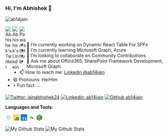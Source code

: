 ### Hi, I'm Abhishek 👋

<p align="left"> <img src="https://komarev.com/ghpvc/?username=ab14jain&label=Views&color=green&style=plastic" alt="ab14jain" /> </p>

<a href="https://twitter.com/jainabhishek24" target="_blank">
  <img align="left" alt="Abhishek's Twitter" width="22px" src="https://cdn.jsdelivr.net/npm/simple-icons@v3/icons/twitter.svg" />
</a>
<a href="https://linkedin.com/in/ab14jain" target="_blank">
  <img align="left" alt="Abhishek's Linkdein" width="22px" src="https://cdn.jsdelivr.net/npm/simple-icons@v3/icons/linkedin.svg" />
</a>
<a href="https://github.com/ab14jain" target="_blank">
  <img align="left" alt="Pawan's Github" width="22px" src="https://cdn.jsdelivr.net/npm/simple-icons@v3/icons/github.svg" />
</a>


<br/>
<br/>

- 🔭 I’m currently working on Dynamic React Table For SPFx
- 🌱 I’m currently learning Microsoft Graph, Azure
- 👯 I’m looking to collaborate on Community Contributions
- 💬 Ask me about Office365, SharePoint Framework Development, Microsoft Graph
- 📫 How to reach me: [Linkedin @ab14jain](www.linkedin.com/in/ab14jain)
- 😄 Pronouns: He/Him
- ⚡ Fun fact: ...

[![Twitter: jainabhishek24](https://img.shields.io/twitter/follow/jainabhishek24?style=social)](https://twitter.com/jainabhishek24)
[![Linkedin: ab14jain](https://img.shields.io/badge/-ab14jain-blue?style=flat-square&logo=Linkedin&logoColor=white&link=https://www.linkedin.com/in/ab14jain/)](https://www.linkedin.com/in/ab14jain/)
[![GitHub ab14jain](https://img.shields.io/github/followers/ab14jain?label=follow&style=social)](https://github.com/ab14jain)

**Languages and Tools:**  

<code><img height="20" src="https://raw.githubusercontent.com/github/explore/80688e429a7d4ef2fca1e82350fe8e3517d3494d/topics/react/react.png"></code>
<code><img height="20" src="https://raw.githubusercontent.com/github/explore/80688e429a7d4ef2fca1e82350fe8e3517d3494d/topics/javascript/javascript.png"></code>
<code><img height="20" src="https://raw.githubusercontent.com/github/explore/80688e429a7d4ef2fca1e82350fe8e3517d3494d/topics/typescript/typescript.png"></code>
<code><img height="20" src="https://raw.githubusercontent.com/github/explore/80688e429a7d4ef2fca1e82350fe8e3517d3494d/topics/azure/azure.png"></code>
<code><img height="20" src="https://raw.githubusercontent.com/github/explore/80688e429a7d4ef2fca1e82350fe8e3517d3494d/topics/nodejs/nodejs.png"></code>  


![My Github Stats](https://github-readme-stats.vercel.app/api/top-langs/?username=ab14jain&hide_langs_below=1&show_icons=true)
![My Github Stats](https://github-readme-stats.vercel.app/api?username=ab14jain&show_icons=true)
